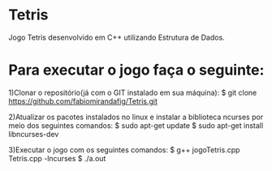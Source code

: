 # Tetris
 Jogo Tetris desenvolvido em C++ utilizando Estrutura de Dados.
 
# Para executar o jogo faça o seguinte:
1)Clonar o repositório(já com o GIT instalado em sua máquina): $ git clone https://github.com/fabiomirandafig/Tetris.git

2)Atualizar os pacotes instalados no linux e instalar a biblioteca ncurses por meio dos seguintes comandos: 
$ sudo apt-get update
$ sudo apt-get install libncurses-dev

3)Executar o jogo com os seguintes comandos:
$ g++ jogoTetris.cpp Tetris.cpp -lncurses
$ ./a.out
